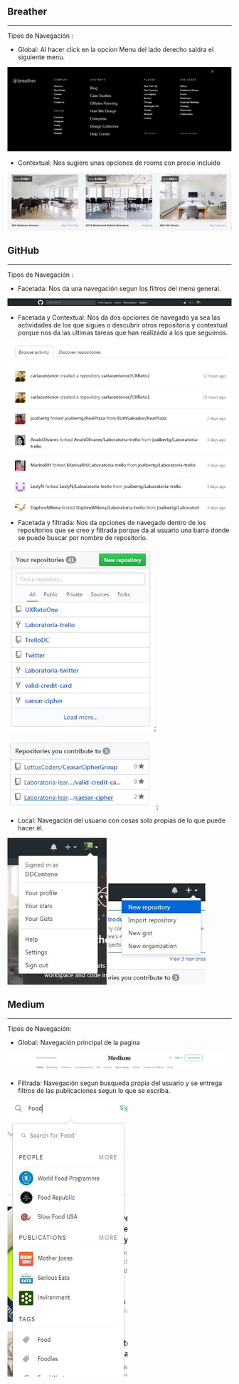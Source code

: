 ## Breather
___
Tipos de Navegación :
* Global: Al hacer click en la opcion Menu del lado derecho saldra el siguiente menu.

![Global](assets/images/Global.png)

* Contextual: Nos sugiere unas opciones de rooms con precio incluido

![Contextual](assets/images/Contextual.JPG)

## GitHub
___
Tipos de Navegación :
* Facetada: Nos da una navegación segun los filtros del menu general. 

![Facetada](assets/images/Facetada.JPG)

* Facetada y Contextual: Nos da dos opciones de navegado ya sea las actividades de los que sigues o descubrir otros repositoris y contextual porque nos da las ultimas tareas que han realizado a los que seguimos.

![Facetada2](assets/images/FaceFiltra.JPG)

* Facetada y filtrada: Nos da opciones de navegado dentro de los repositorios que se creo y filtrada porque da al usuario una barra donde se puede buscar por nombre de repositorio.

![Facetada](assets/images/FacetadayFiltrada.JPG);

![Filtrada](assets/images/filtrada.JPG);

* Local: Navegación del usuario con cosas solo propias de lo que puede hacer él.

![Local](assets/images/Local.JPG) 
![Local2](assets/images/Local2.JPG)

## Medium
___
Tipos de Navegación:
* Global: Navegación principal de la pagina

![Global](assets/images/globalMedium.jpg)

* Filtrada: Navegación segun busqueda propia del usuario y se entrega filtros de las publicaciones segun lo que se escriba.

![Filtrada](assets/images/NavegacionFiltrada.JPG)